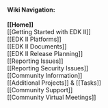 #### Wiki Navigation:

**[[Home]]**<br/>
[[Getting Started with EDK II]]<br/>
[[EDK II Platforms]]<br/>
[[EDK II Documents]]<br/>
[[EDK II Release Planning]]<br/>
[[Reporting Issues]]<br />
[[Reporting Security Issues]]<br />
[[Community Information]]<br/>
[[Additional Projects]] & [[Tasks]]<br/>
[[Community Support]]<br/>
[[Community Virtual Meetings]]<br/>